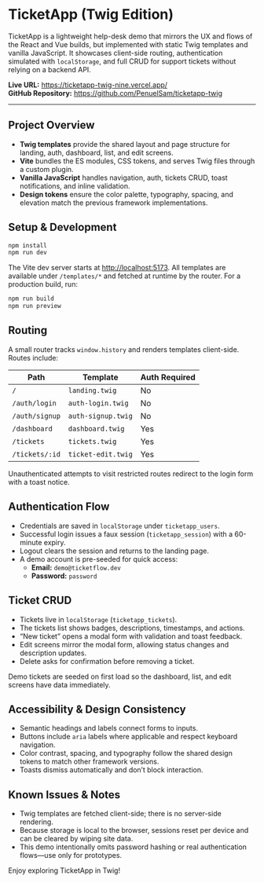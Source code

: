 # TicketApp (Twig Edition)

TicketApp is a lightweight help-desk demo that mirrors the UX and flows of the React and Vue builds, but implemented with static Twig templates and vanilla JavaScript. It showcases client-side routing, authentication simulated with `localStorage`, and full CRUD for support tickets without relying on a backend API.

 **Live URL:** https://ticketapp-twig-nine.vercel.app/  
 **GitHub Repository:** https://github.com/PenuelSam/ticketapp-twig

---

##  Project Overview
- **Twig templates** provide the shared layout and page structure for landing, auth, dashboard, list, and edit screens.
- **Vite** bundles the ES modules, CSS tokens, and serves Twig files through a custom plugin.
- **Vanilla JavaScript** handles navigation, auth, tickets CRUD, toast notifications, and inline validation.
- **Design tokens** ensure the color palette, typography, spacing, and elevation match the previous framework implementations.

##  Setup & Development

```bash
npm install
npm run dev
```

The Vite dev server starts at <http://localhost:5173>. All templates are available under `/templates/*` and fetched at runtime by the router. For a production build, run:

```bash
npm run build
npm run preview
```

##  Routing

A small router tracks `window.history` and renders templates client-side. Routes include:

| Path | Template | Auth Required |
| ---- | -------- | ------------- |
| `/` | `landing.twig` | No |
| `/auth/login` | `auth-login.twig` | No |
| `/auth/signup` | `auth-signup.twig` | No |
| `/dashboard` | `dashboard.twig` | Yes |
| `/tickets` | `tickets.twig` | Yes |
| `/tickets/:id` | `ticket-edit.twig` | Yes |

Unauthenticated attempts to visit restricted routes redirect to the login form with a toast notice.

##  Authentication Flow

- Credentials are saved in `localStorage` under `ticketapp_users`.
- Successful login issues a faux session (`ticketapp_session`) with a 60-minute expiry.
- Logout clears the session and returns to the landing page.
- A demo account is pre-seeded for quick access:
  - **Email:** `demo@ticketflow.dev`
  - **Password:** `password`

##  Ticket CRUD

- Tickets live in `localStorage` (`ticketapp_tickets`).
- The tickets list shows badges, descriptions, timestamps, and actions.
- “New ticket” opens a modal form with validation and toast feedback.
- Edit screens mirror the modal form, allowing status changes and description updates.
- Delete asks for confirmation before removing a ticket.

Demo tickets are seeded on first load so the dashboard, list, and edit screens have data immediately.

## Accessibility & Design Consistency

- Semantic headings and labels connect forms to inputs.
- Buttons include `aria` labels where applicable and respect keyboard navigation.
- Color contrast, spacing, and typography follow the shared design tokens to match other framework versions.
- Toasts dismiss automatically and don’t block interaction.

## Known Issues & Notes

- Twig templates are fetched client-side; there is no server-side rendering.
- Because storage is local to the browser, sessions reset per device and can be cleared by wiping site data.
- This demo intentionally omits password hashing or real authentication flows—use only for prototypes.

Enjoy exploring TicketApp in Twig!
